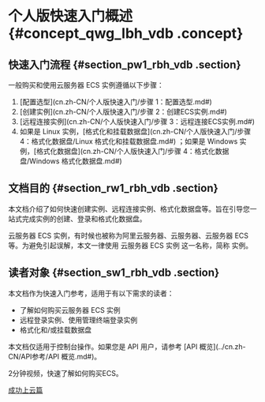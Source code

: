 # 个人版快速入门概述 {#concept_qwg_lbh_vdb .concept}

## 快速入门流程 {#section_pw1_rbh_vdb .section}

一般购买和使用云服务器 ECS 实例遵循以下步骤：

1.  [配置选型](cn.zh-CN/个人版快速入门/步骤 1：配置选型.md#)
2.  [创建实例](cn.zh-CN/个人版快速入门/步骤 2：创建ECS实例.md#)
3.  [远程连接实例](cn.zh-CN/个人版快速入门/步骤 3：远程连接ECS实例.md#)
4.  如果是 Linux 实例，[格式化和挂载数据盘](cn.zh-CN/个人版快速入门/步骤 4：格式化数据盘/Linux 格式化和挂载数据盘.md#) ；如果是 Windows 实例，[格式化数据盘](cn.zh-CN/个人版快速入门/步骤 4：格式化数据盘/Windows 格式化数据盘.md#)

## 文档目的 {#section_rw1_rbh_vdb .section}

本文档介绍了如何快速创建实例、远程连接实例、格式化数据盘等。旨在引导您一站式完成实例的创建、登录和格式化数据盘。

云服务器 ECS 实例，有时候也被称为阿里云服务器、云服务器、云服务器 ECS 等。为避免引起误解，本文一律使用 云服务器 ECS 实例 这一名称，简称 实例。

## 读者对象 {#section_sw1_rbh_vdb .section}

本文档作为快速入门参考，适用于有以下需求的读者：

-   了解如何购买云服务器 ECS 实例
-   远程登录实例、使用管理终端登录实例
-   格式化和/或挂载数据盘

本文档仅适用于控制台操作。如果您是 API 用户，请参考 [API 概览](../cn.zh-CN/API参考/API 概览.md#)。

2分钟视频，快速了解如何购买ECS。

[成功上云篇](http://cloud.video.taobao.com/play/u/2732278247/p/1/e/6/t/1/50015118722.mp4)

